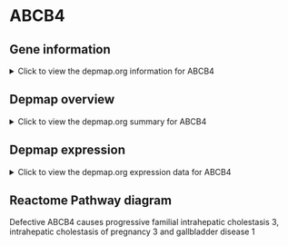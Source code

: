 <h1>ABCB4</h1>

<h2>Gene information</h2>
<details>
  <summary>Click to view the depmap.org information for ABCB4</summary>
  <iframe src="https://depmap.org/portal/gene/ABCB4?tab=about" style="border:none;width:100%;height:800px"></iframe>
</details>

<h2>Depmap overview</h2>
<details>
  <summary>Click to view the depmap.org summary for ABCB4</summary>
  <iframe src="https://depmap.org/portal/gene/ABCB4?tab=overview" style="border:none;width:100%;height:800px"></iframe>
</details>

<h2>Depmap expression</h2>
<details>
  <summary>Click to view the depmap.org expression data for ABCB4</summary>
  <iframe src="https://depmap.org/portal/gene/ABCB4?tab=characterization" style="border:none;width:100%;height:800px"></iframe>
</details>



<h2>Reactome Pathway diagram</h2>
Defective ABCB4 causes progressive familial intrahepatic cholestasis 3, intrahepatic cholestasis of pregnancy 3 and gallbladder disease 1
<div id="diagramHolder"></div>

<script>
    //Creating the Reactome Diagram widget
    //Take into account a proxy needs to be set up in your server side pointing to www.reactome.org
    function onReactomeDiagramReady(){  //This function is automatically called when the widget code is ready to be used
        var diagram = Reactome.Diagram.create({
            "placeHolder" : "diagramHolder",
            "width" : 900,
            "height" : 500
        });

        //Initialising it to the "Hemostasis" pathway
        diagram.loadDiagram("R-HSA-5678771");

        //Adding different listeners

        diagram.onDiagramLoaded(function (loaded) {
            console.info("Loaded ", loaded);
            diagram.flagItems("BAD");
	    diagram.flagItems("Q92934");
            if (loaded == "R-HSA-5678771") diagram.selectItem("R-HSA-5678771");
        });

     }
</script>



